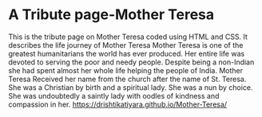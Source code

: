# A Tribute page-Mother Teresa
This is the tribute page on Mother Teresa coded using HTML and CSS.
It describes the life journey of Mother Teresa
Mother Teresa is one of the greatest humanitarians the world has ever produced. 
Her entire life was devoted to serving the poor and needy people. 
Despite being a non-Indian she had spent almost her whole life helping the people of India. 
Mother Teresa Received her name from the church after the name of St. Teresa. 
She was a Christian by birth and a spiritual lady. She was a nun by choice. 
She was undoubtedly a saintly lady with oodles of kindness and compassion in her.
https://drishtikatiyara.github.io/Mother-Teresa/

